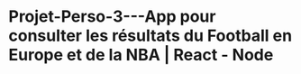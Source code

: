 # Projet-Perso-3---App pour consulter les résultats du Football en Europe et de la NBA | React - Node
